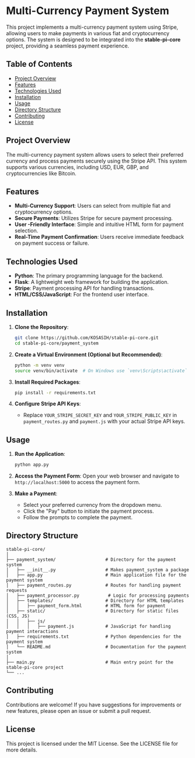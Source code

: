 # Multi-Currency Payment System

This project implements a multi-currency payment system using Stripe, allowing users to make payments in various fiat and cryptocurrency options. The system is designed to be integrated into the **stable-pi-core** project, providing a seamless payment experience.

## Table of Contents

- [Project Overview](#project-overview)
- [Features](#features)
- [Technologies Used](#technologies-used)
- [Installation](#installation)
- [Usage](#usage)
- [Directory Structure](#directory-structure)
- [Contributing](#contributing)
- [License](#license)

## Project Overview

The multi-currency payment system allows users to select their preferred currency and process payments securely using the Stripe API. This system supports various currencies, including USD, EUR, GBP, and cryptocurrencies like Bitcoin.

## Features

- **Multi-Currency Support**: Users can select from multiple fiat and cryptocurrency options.
- **Secure Payments**: Utilizes Stripe for secure payment processing.
- **User -Friendly Interface**: Simple and intuitive HTML form for payment selection.
- **Real-Time Payment Confirmation**: Users receive immediate feedback on payment success or failure.

## Technologies Used

- **Python**: The primary programming language for the backend.
- **Flask**: A lightweight web framework for building the application.
- **Stripe**: Payment processing API for handling transactions.
- **HTML/CSS/JavaScript**: For the frontend user interface.

## Installation

1. **Clone the Repository**:
   ```bash
   git clone https://github.com/KOSASIH/stable-pi-core.git
   cd stable-pi-core/payment_system
   ```

2. **Create a Virtual Environment (Optional but Recommended)**:
   ```bash
   python -m venv venv
   source venv/bin/activate  # On Windows use `venv\Scripts\activate`
   ```

3. **Install Required Packages**:
   ```bash
   pip install -r requirements.txt
   ```

4. **Configure Stripe API Keys**:
   - Replace `YOUR_STRIPE_SECRET_KEY` and `YOUR_STRIPE_PUBLIC_KEY` in `payment_routes.py` and `payment.js` with your actual Stripe API keys.

## Usage

1. **Run the Application**:
   ```bash
   python app.py
   ```

2. **Access the Payment Form**:
   Open your web browser and navigate to `http://localhost:5000` to access the payment form.

3. **Make a Payment**:
   - Select your preferred currency from the dropdown menu.
   - Click the "Pay" button to initiate the payment process.
   - Follow the prompts to complete the payment.

## Directory Structure

```
stable-pi-core/
│
├── payment_system/                   # Directory for the payment system
│   ├── __init__.py                   # Makes payment_system a package
│   ├── app.py                        # Main application file for the payment system
│   ├── payment_routes.py             # Routes for handling payment requests
│   ├── payment_processor.py           # Logic for processing payments
│   ├── templates/                    # Directory for HTML templates
│   │   ├── payment_form.html         # HTML form for payment
│   ├── static/                       # Directory for static files (CSS, JS)
│   │   ├── js/
│   │   │   ├── payment.js            # JavaScript for handling payment interactions
│   ├── requirements.txt              # Python dependencies for the payment system
│   └── README.md                     # Documentation for the payment system
│
├── main.py                           # Main entry point for the stable-pi-core project
└── ...
```

## Contributing

Contributions are welcome! If you have suggestions for improvements or new features, please open an issue or submit a pull request.

## License

This project is licensed under the MIT License. See the LICENSE file for more details.
